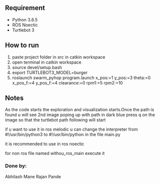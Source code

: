 ## Requirement

- Python 3.8.5
- ROS Noectic
- Turtlebot 3

## How to run

1. paste project folder in src in catkin workspace
2. open terminal in catkin workspace
3. source devel/setup.bash
5. export TURTLEBOT3_MODEL=burger
4. roslaunch swarm_pyhop program.launch x_pos:=1 y_pos:=3 theta:=0 x_pos_f:=4 y_pos_f:=4 clearance:=0 rpm1:=5 rpm2:=10

## Notes
As the code starts the exploration and visualization starts.Once the path is found u will see 2nd image poping up with path in dark blue press q on the image so that the turtlebot path following will start

if u want to use it in ros melodic u can change the interpreter from #!/usr/bin/python3 to #!/usr/bin/python in the file main.py

it is recommended to use in  ros noectic

for non ros file named withou_ros_main execute it 

### Done by:
Abhilash Mane
Rajan Pande
